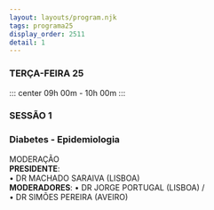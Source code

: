 ```yaml
---
layout: layouts/program.njk
tags: programa25
display_order: 2511
detail: 1
---
```

### TERÇA-FEIRA 25  
::: center
09h 00m - 10h 00m
:::
### SESSÃO 1
### Diabetes - Epidemiologia   

MODERAÇÃO   
**PRESIDENTE**:   
• DR MACHADO SARAIVA (LISBOA)    
**MODERADORES**: 
• DR JORGE PORTUGAL (LISBOA) /   
• DR SIMÕES PEREIRA (AVEIRO)
